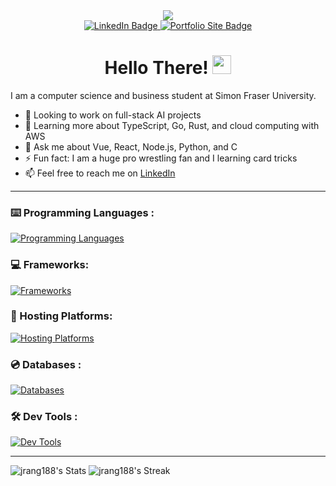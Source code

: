 <div id="header" align="center">
  <img src="https://media.giphy.com/media/v1.Y2lkPTc5MGI3NjExNDFmYmExNmRkN2RiMDczZGQwN2E4OWI3ZjI1YTVjYjJhNTg0NTc2OCZlcD12MV9pbnRlcm5hbF9naWZzX2dpZklkJmN0PWc/13HgwGsXF0aiGY/giphy-downsized.gif" />
  
  <div id="badges">
    <a href="https://www.linkedin.com/in/jrang188/">
      <img src="https://img.shields.io/badge/LinkedIn-blue?style=for-the-badge&logo=linkedin&logoColor=white" alt="LinkedIn Badge"/>
    </a>
    <a href="https://www.justinang.com/">
      <img src="https://img.shields.io/badge/Website-orange?style=for-the-badge&logo=firefoxbrowser&logoColor=white" alt="Portfolio Site Badge"/>
    </a>
  </div>
  <img src="https://komarev.com/ghpvc/?username=jrang188&style=flat-square&color=blue" alt=""/>
  
  <h1>
    Hello There! 
    <img src="https://media.giphy.com/media/hvRJCLFzcasrR4ia7z/giphy.gif" width="30px"/>
  </h1>
</div>

I am a computer science and business student at Simon Fraser University.
- 🔭 Looking to work on full-stack AI projects
- 🌱 Learning more about TypeScript, Go, Rust, and cloud computing with AWS
- 💬 Ask me about Vue, React, Node.js, Python, and C
- ⚡ Fun fact: I am a huge pro wrestling fan and I learning card tricks
- 📫 Feel free to reach me on [LinkedIn](https://www.linkedin.com/in/jrang188/)


---

### :keyboard: Programming Languages :

[![Programming Languages](https://skillicons.dev/icons?i=python,js,ts,java,c,cpp,bash,html,css,haskell,matlab)](https://skillicons.dev)

### :computer: Frameworks:

[![Frameworks](https://skillicons.dev/icons?i=vue,react,nodejs,express,next,nuxt,tailwind,prisma,redux,spring,vite,wordpress)](https://skillicons.dev)

### :electric_plug: Hosting Platforms: 

[![Hosting Platforms](https://skillicons.dev/icons?i=aws,gcp,firebase,vercel,heroku)](https://skillicons.dev)

### :cd: Databases : 

[![Databases](https://skillicons.dev/icons?i=postgresql,mysql,sqlite,mongodb,planetscale,cockcroachdb)](https://skillicons.dev)

### :hammer_and_wrench: Dev Tools :

[![Dev Tools](https://skillicons.dev/icons?i=vscode,idea,bash,postman,github,gitlab,git,jenkins)](https://skillicons.dev)

---

![jrang188's Stats](https://github-readme-stats.vercel.app/api?username=jrang188&theme=tokyonight&show_icons=true&hide_border=false&count_private=true) ![jrang188's Streak](https://github-readme-streak-stats.herokuapp.com/?user=jrang188&theme=tokyonight&hide_border=false)
